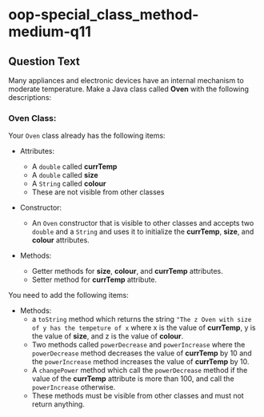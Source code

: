 # oop-special_class_method-medium-q11

## Question Text

Many appliances and electronic devices have an internal mechanism to moderate temperature. Make a Java class called
**Oven** with the following descriptions:

### Oven Class:

Your `Oven` class already has the following items:

- Attributes:
    - A `double` called **currTemp**
    - A `double` called **size**
    - A `String` called **colour**
    - These are not visible from other classes

- Constructor:
    - An `Oven` constructor that is visible to other classes and accepts two `double` and a `String` and uses it to
      initialize the **currTemp**, **size**, and **colour** attributes.
  
- Methods:
    - Getter methods for **size**, **colour**, and **currTemp** attributes.
    - Setter method for **currTemp** attribute.

You need to add the following items:

- Methods:
    - a `toString` method which returns the string `"The z Oven with size of y has the tempeture of x` where x is
      the value of **currTemp**, y is the value of **size**, and z is the value of **colour**.
    - Two methods called `powerDecrease` and `powerIncrease` where the `powerDecrease` method decreases the value of **currTemp** by 10
      and the `powerIncrease` method increases the value of **currTemp** by 10.
    - A `changePower` method which call the `powerDecrease` method if the value of the **currTemp** attribute is more than 100, and
      call the `powerIncrease` otherwise.
    - These methods must be visible from other classes and must not return anything.